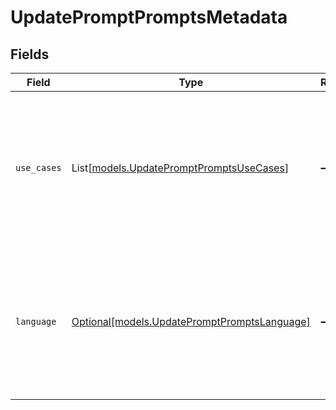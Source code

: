 # UpdatePromptPromptsMetadata


## Fields

| Field                                                                                                                     | Type                                                                                                                      | Required                                                                                                                  | Description                                                                                                               |
| ------------------------------------------------------------------------------------------------------------------------- | ------------------------------------------------------------------------------------------------------------------------- | ------------------------------------------------------------------------------------------------------------------------- | ------------------------------------------------------------------------------------------------------------------------- |
| `use_cases`                                                                                                               | List[[models.UpdatePromptPromptsUseCases](../models/updatepromptpromptsusecases.md)]                                      | :heavy_minus_sign:                                                                                                        | A list of use cases that the prompt is meant to be used for. Use this field to categorize the prompt for your own purpose |
| `language`                                                                                                                | [Optional[models.UpdatePromptPromptsLanguage]](../models/updatepromptpromptslanguage.md)                                  | :heavy_minus_sign:                                                                                                        | The language that the prompt is written in. Use this field to categorize the prompt for your own purpose                  |